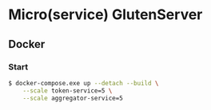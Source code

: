 # Micro(service) GlutenServer

## Docker

### Start
```bash
$ docker-compose.exe up --detach --build \
    --scale token-service=5 \
    --scale aggregator-service=5
```
